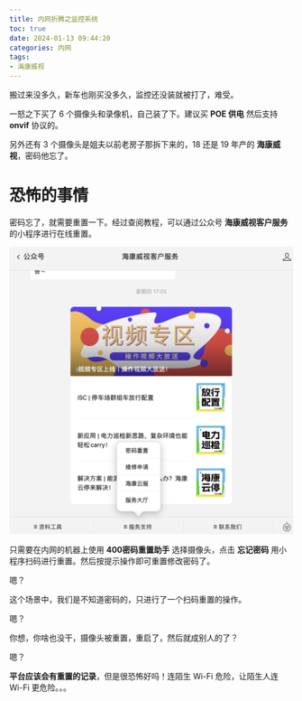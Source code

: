 ```yaml
---
title: 内网折腾之监控系统
toc: true
date: 2024-01-13 09:44:20
categories: 内网
tags:
- 海康威视
---
```

搬过来没多久，新车也刚买没多久，监控还没装就被打了，难受。
<!-- more -->

一怒之下买了 6 个摄像头和录像机，自己装了下。建议买 **POE 供电** 然后支持 **onvif** 协议的。

另外还有 3 个摄像头是姐夫以前老房子那拆下来的，18 还是 19 年产的 **海康威视**，密码他忘了。

# 恐怖的事情

密码忘了，就需要重置一下。经过查阅教程，可以通过公众号 **海康威视客户服务** 的小程序进行在线重置。

![截屏2024-01-13_09.54.54.png](/images/截屏2024-01-13_09.54.54.png)

只需要在内网的机器上使用 **400密码重置助手** 选择摄像头，点击 **忘记密码** 用小程序扫码进行重置。然后按提示操作即可重置修改密码了。

嗯？

这个场景中，我们是不知道密码的，只进行了一个扫码重置的操作。

嗯？

你想，你啥也没干，摄像头被重置，重启了，然后就成别人的了？

嗯？

**平台应该会有重置的记录**，但是很恐怖好吗！连陌生 Wi-Fi 危险，让陌生人连 Wi-Fi 更危险。。。